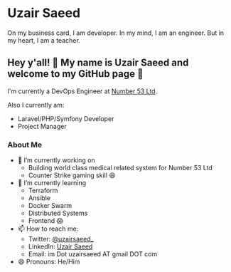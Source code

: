 # Uzair Saeed
On my business card, I am developer. In my mind, I am an engineer. But in my heart, I am a teacher.

## Hey y'all! 🤠 My name is Uzair Saeed and welcome to my GitHub page 👋

I'm currently a DevOps Engineer at [Number 53 Ltd](https://services.gov.im/ded/services/companiesregistry/viewcompany.iom?Id=TeOp2idU%2bGvwvYaWQGajow%3d%3d). 

Also I currently am:
- Laravel/PHP/Symfony Developer
- Project Manager

### About Me

* 🔭 I’m currently working on
    * Building world class medical related system for Number 53 Ltd
    * Counter Strike gaming skill 😄 
* 🌱 I’m currently learning
    * Terraform
    * Ansible
    * Docker Swarm
    * Distributed Systems
    * Frontend 😱
* 📫 How to reach me:
    * Twitter: [@uzairsaeed_](https://twitter.com/uzairsaeed_)   
    * LinkedIn: [Uzair Saeed](https://www.linkedin.com/in/iamuzairsaeed/)
    * Email: im Dot uzairsaeed AT gmail DOT com
* 😄 Pronouns: He/Him

